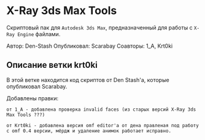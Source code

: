 # X-Ray 3ds Max Tools

Скриптовый пак для `Autodesk 3ds Max`, предназначенный для работы с `X-Ray Engine` файлами.

Автор: Den-Stash
Опубликовал: Scarabay
Соавторы: 1_A, Krt0ki

## Описание ветки krt0ki

В этой ветке находится код скриптов от Den Stash'а, которые опубликовал Scarabay.

Добавлены правки:

    от 1_A - добавлена проверка invalid faces (из старых версий X-Ray 3ds Max Tools ???)

    от Krt0ki - добавлена версия omf editor'a от дена правленая под работу с omf 0.4 версии, мёрдж и удаление анимок работает исправно.
